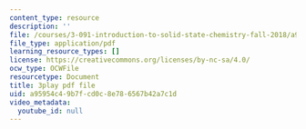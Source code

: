 ```yaml
---
content_type: resource
description: ''
file: /courses/3-091-introduction-to-solid-state-chemistry-fall-2018/a95954c49b7fcd0c8e786567b42a7c1d_Q5W3J0NChwA.pdf
file_type: application/pdf
learning_resource_types: []
license: https://creativecommons.org/licenses/by-nc-sa/4.0/
ocw_type: OCWFile
resourcetype: Document
title: 3play pdf file
uid: a95954c4-9b7f-cd0c-8e78-6567b42a7c1d
video_metadata:
  youtube_id: null
---
```

